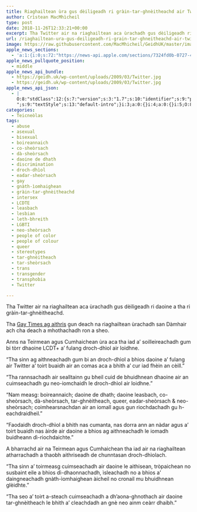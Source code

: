 ```yaml
---
title: Riaghailtean ùra gus dèiligeadh ri gràin-tar-ghnèitheachd air Twitter
author: Crìstean MacMhìcheil
type: post
date: 2018-11-26T12:33:21+00:00
excerpt: Tha Twitter air na riaghailtean aca ùrachadh gus dèiligeadh ri daoine a tha ri gràin-tar-ghnèitheachd.
url: /riaghailtean-ura-gus-deiligeadh-ri-grain-tar-ghneitheachd-air-twitter/
image: https://raw.githubusercontent.com/MacMhicheil/GeidhUK/master/images/.jpg
apple_news_sections:
  - 'a:1:{i:0;s:72:"https://news-api.apple.com/sections/7324fd0b-0727-4be6-a1aa-9e0a948cf766";}'
apple_news_pullquote_position:
  - middle
apple_news_api_bundle:
  - https://geidh.uk/wp-content/uploads/2009/03/Twitter.jpg
  - https://geidh.uk/wp-content/uploads/2009/03/Twitter.jpg
apple_news_api_json:
  - |
    O:8:"stdClass":12:{s:7:"version";s:3:"1.7";s:10:"identifier";s:9:"post-4135";s:8:"language";s:2:"gd";s:5:"title";s:73:"Riaghailtean ùra gus dèiligeadh ri gr? in-tar-ghnèitheachd air Twitter";s:13:"documentStyle";O:8:"stdClass":1:{s:15:"backgroundColor";s:7:"#fafafa";}s:6:"layout";O:8:"stdClass":4:{s:7:"columns";i:7;s:5:"width";i:1024;s:6:"margin";i:100;s:6:"gutter";i:20;}s:10:"components";a:2:{i:0;O:8:"stdClass":4:{s:4:"role";s:6:"header";s:6:"layout";s:17:"headerPhotoLayout";s:10:"components";a:1:{i:0;O:8:"stdClass":3:{s:4:"role";s:5:"photo";s:6:"layout";s:17:"headerPhotoLayout";s:3:"URL";s:20:"bundle://Twitter.jpg";}}s:8:"behavior";O:8:"stdClass":2:{s:4:"type";s:8:"parallax";s:6:"factor";d:0.8000000000000000444089209850062616169452667236328125;}}i:1;O:8:"stdClass":4:{s:4:"role";s:9:"container";s:6:"layout";O:8:"stdClass":3:{s:10:"columnSpan";i:7;s:11:"columnStart";i:0;s:20:"ignoreDocumentMargin";b:1;}s:5:"style";O:8:"stdClass":1:{s:15:"backgroundColor";s:7:"#fafafa";}s:10:"components";a:13:{i:0;O:8:"stdClass":5:{s:4:"role";s:5:"title";s:4:"text";s:73:"Riaghailtean ùra gus dèiligeadh ri gr? in-tar-ghnèitheachd air Twitter";s:6:"format";s:4:"html";s:9:"textStyle";s:13:"default-title";s:6:"layout";s:12:"title-layout";}i:1;O:8:"stdClass":4:{s:4:"role";s:6:"byline";s:4:"text";s:51:"by Crìstean MacMhìcheil | Nov 26, 2018 | 12:33 PM";s:9:"textStyle";s:14:"default-byline";s:6:"layout";s:13:"byline-layout";}i:2;O:8:"stdClass":3:{s:4:"role";s:5:"intro";s:4:"text";s:107:"Tha Twitter air na riaghailtean aca ùrachadh gus dèiligeadh ri daoine a tha ri gr? in-tar-ghnèitheachd.
    ";s:9:"textStyle";s:13:"default-intro";}i:3;a:0:{}i:4;a:0:{}i:5;O:8:"stdClass":5:{s:4:"role";s:4:"body";s:4:"text";s:143:"<p>Anns na Teirmean agus Cumhaichean ùra aca tha iad a’ soilleireachadh gum bi tòrr dhaoine LCDT+ a’ fulang droch-dhìol air loidhne.</p>";s:6:"format";s:4:"html";s:9:"textStyle";s:12:"default-body";s:6:"layout";s:11:"body-layout";}i:6;O:8:"stdClass":5:{s:4:"role";s:4:"body";s:4:"text";s:173:"<p>“Tha sinn ag aithneachadh gum bi an droch-dhìol a bhios daoine a’ fulang air Twitter a’ toirt buaidh air an comas aca a bhith a’ cur iad fhèin an cèill.”</p>";s:6:"format";s:4:"html";s:9:"textStyle";s:12:"default-body";s:6:"layout";s:11:"body-layout";}i:7;O:8:"stdClass":5:{s:4:"role";s:4:"body";s:4:"text";s:145:"<p>“Tha rannsachadh air sealltainn gu bheil cuid de bhuidhnean dhaoine air an cuimseachadh gu neo-iomchaidh le droch-dhìol air loidhne.”</p>";s:6:"format";s:4:"html";s:9:"textStyle";s:12:"default-body";s:6:"layout";s:11:"body-layout";}i:8;a:0:{}i:9;a:0:{}i:10;O:8:"stdClass":5:{s:4:"role";s:4:"body";s:4:"text";s:144:"<p>A bharrachd air na Teirmean agus Cumhaichean tha iad air na riaghailtean atharrachadh a thaobh aithriseadh de chunntasan droch-dhìolach.</p>";s:6:"format";s:4:"html";s:9:"textStyle";s:12:"default-body";s:6:"layout";s:11:"body-layout";}i:11;a:0:{}i:12;a:0:{}}}}s:19:"componentTextStyles";O:8:"stdClass":5:{s:16:"dropcapBodyStyle";O:8:"stdClass":10:{s:13:"textAlignment";s:4:"left";s:8:"fontName";s:18:"AvenirNext-Regular";s:8:"fontSize";i:18;s:8:"tracking";i:0;s:10:"lineHeight";i:24;s:9:"textColor";s:7:"#4f4f4f";s:9:"linkStyle";O:8:"stdClass":1:{s:9:"textColor";s:7:"#428bca";}s:22:"paragraphSpacingBefore";i:18;s:21:"paragraphSpacingAfter";i:18;s:12:"dropCapStyle";O:8:"stdClass":6:{s:13:"numberOfLines";i:4;s:18:"numberOfCharacters";i:1;s:7:"padding";i:5;s:8:"fontName";s:15:"AvenirNext-Bold";s:9:"textColor";s:7:"#4f4f4f";s:19:"numberOfRaisedLines";i:0;}}s:12:"default-body";O:8:"stdClass":9:{s:13:"textAlignment";s:4:"left";s:8:"fontName";s:18:"AvenirNext-Regular";s:8:"fontSize";i:18;s:8:"tracking";i:0;s:10:"lineHeight";i:24;s:9:"textColor";s:7:"#4f4f4f";s:9:"linkStyle";O:8:"stdClass":1:{s:9:"textColor";s:7:"#428bca";}s:22:"paragraphSpacingBefore";i:18;s:21:"paragraphSpacingAfter";i:18;}s:13:"default-title";O:8:"stdClass":6:{s:8:"fontName";s:15:"AvenirNext-Bold";s:8:"fontSize";i:48;s:10:"lineHeight";i:52;s:8:"tracking";i:0;s:9:"textColor";s:7:"#333333";s:13:"textAlignment";s:4:"left";}s:14:"default-byline";O:8:"stdClass":6:{s:13:"textAlignment";s:4:"left";s:8:"fontName";s:17:"AvenirNext-Medium";s:8:"fontSize";i:13;s:10:"lineHeight";i:24;s:8:"tracking";i:0;s:9:"textColor";s:7:"#7c7c7c";}s:13:"default-intro";O:8:"stdClass":4:{s:8:"fontName";s:18:"AvenirNext-Regular";s:8:"fontSize";i:18;s:10:"lineHeight";i:24;s:9:"textColor";s:7:"#4f4f4f";}}s:10:"textStyles";O:8:"stdClass":3:{s:16:"default-tag-code";O:8:"stdClass":5:{s:8:"fontName";s:13:"Menlo-Regular";s:8:"fontSize";i:16;s:8:"tracking";i:0;s:10:"lineHeight";i:20;s:9:"textColor";s:7:"#4f4f4f";}s:15:"default-tag-pre";O:8:"stdClass":8:{s:13:"textAlignment";s:4:"left";s:8:"fontName";s:13:"Menlo-Regular";s:8:"fontSize";i:16;s:8:"tracking";i:0;s:10:"lineHeight";i:20;s:9:"textColor";s:7:"#4f4f4f";s:22:"paragraphSpacingBefore";i:18;s:21:"paragraphSpacingAfter";i:18;}s:16:"default-tag-samp";O:8:"stdClass":5:{s:8:"fontName";s:13:"Menlo-Regular";s:8:"fontSize";i:16;s:8:"tracking";i:0;s:10:"lineHeight";i:20;s:9:"textColor";s:7:"#4f4f4f";}}s:16:"componentLayouts";O:8:"stdClass":6:{s:11:"body-layout";O:8:"stdClass":3:{s:11:"columnStart";i:0;s:10:"columnSpan";i:6;s:6:"margin";O:8:"stdClass":2:{s:3:"top";i:12;s:6:"bottom";i:12;}}s:16:"body-layout-last";O:8:"stdClass":3:{s:11:"columnStart";i:0;s:10:"columnSpan";i:6;s:6:"margin";O:8:"stdClass":2:{s:3:"top";i:12;s:6:"bottom";i:30;}}s:17:"headerPhotoLayout";O:8:"stdClass":3:{s:20:"ignoreDocumentMargin";b:1;s:11:"columnStart";i:0;s:10:"columnSpan";i:7;}s:26:"headerBelowTextPhotoLayout";O:8:"stdClass":4:{s:20:"ignoreDocumentMargin";b:1;s:11:"columnStart";i:0;s:10:"columnSpan";i:7;s:6:"margin";O:8:"stdClass":2:{s:3:"top";i:30;s:6:"bottom";i:0;}}s:12:"title-layout";O:8:"stdClass":1:{s:6:"margin";O:8:"stdClass":2:{s:3:"top";i:30;s:6:"bottom";i:0;}}s:13:"byline-layout";O:8:"stdClass":3:{s:6:"margin";O:8:"stdClass":2:{s:3:"top";i:10;s:6:"bottom";i:10;}s:11:"columnStart";i:0;s:10:"columnSpan";i:7;}}s:8:"metadata";O:8:"stdClass":9:{s:7:"excerpt";s:106:"Tha Twitter air na riaghailtean aca ùrachadh gus dèiligeadh ri daoine a tha ri gr? in-tar-ghnèitheachd.";s:12:"thumbnailURL";s:20:"bundle://Twitter.jpg";s:11:"dateCreated";s:25:"2018-11-26T12:33:21+00:00";s:12:"dateModified";s:25:"2018-11-28T15:36:42+00:00";s:13:"datePublished";s:25:"2018-11-26T12:33:21+00:00";s:12:"canonicalURL";s:87:"https://geidh.uk/riaghailtean-ura-gus-deiligeadh-ri-grain-tar-ghneitheachd-air-twitter/";s:19:"generatorIdentifier";s:21:"publish-to-apple-news";s:13:"generatorName";s:21:"Publish to Apple News";s:16:"generatorVersion";s:5:"1.4.3";}s:19:"advertisingSettings";O:8:"stdClass":2:{s:9:"frequency";i:1;s:6:"layout";O:8:"stdClass":1:{s:6:"margin";O:8:"stdClass":2:{s:3:"top";i:15;s:6:"bottom";i:15;}}}}
categories:
  - Teicneòlas
tags:
  - abuse
  - asexual
  - bisexual
  - boireannaich
  - co-sheòrsach
  - dà-sheòrsach
  - daoine de dhath
  - discrimination
  - droch-dhìol
  - eadar-sheòrsach
  - gay
  - gnàth-ìomhaighean
  - gràin-tar-ghnèitheachd
  - intersex
  - LCDTE
  - leasbach
  - lesbian
  - leth-bhreith
  - LGBTI
  - neo-sheòrsach
  - people of color
  - people of colour
  - queer
  - stereotypes
  - tar-ghnèitheach
  - tar-sheòrsach
  - trans
  - transgender
  - transphobia
  - Twitter

---
```

Tha Twitter air na riaghailtean aca ùrachadh gus dèiligeadh ri daoine a tha ri gràin-tar-ghnèitheachd.

Tha [Gay Times ag aithris][1] gun deach na riaghailtean ùrachadh san Dàmhair ach cha deach a mhothachadh ron a sheo.

Anns na Teirmean agus Cumhaichean ùra aca tha iad a’ soilleireachadh gum bi tòrr dhaoine LCDT+ a’ fulang droch-dhìol air loidhne.

“Tha sinn ag aithneachadh gum bi an droch-dhìol a bhios daoine a’ fulang air Twitter a’ toirt buaidh air an comas aca a bhith a’ cur iad fhèin an cèill.”

“Tha rannsachadh air sealltainn gu bheil cuid de bhuidhnean dhaoine air an cuimseachadh gu neo-iomchaidh le droch-dhìol air loidhne.”

“Nam measg: boireannaich; daoine de dhath; daoine leasbach, co-sheòrsach, dà-sheòrsach, tar-ghnèitheach, queer, eadar-sheòrsach & neo-sheòrsach; coimhearsnachdan air an iomall agus gun riochdachadh gu h-eachdraidheil.”

“Faodaidh droch-dhìol a bhith nas cumanta, nas dorra ann an nàdar agus a’ toirt buaidh nas àirde air daoine a bhios ag aithneachadh le iomadh buidheann dì-riochdaichte.”

A bharrachd air na Teirmean agus Cumhaichean tha iad air na riaghailtean atharrachadh a thaobh aithriseadh de chunntasan droch-dhìolach.

“Tha sinn a’ toirmeasg cuimseachadh air daoine le aithisean, tròpaichean no susbaint eile a bhios dì-dhaonnachadh, ìsleachadh no a bhios a’ daingneachadh gnàth-ìomhaighean àicheil no cronail mu bhuidhnean glèidhte.”

“Tha seo a’ toirt a-steach cuimseachadh a dh’aona-ghnothach air daoine tar-ghnèitheach le bhith a’ cleachdadh an gnè neo ainm ceàrr dhaibh.”

 [1]: https://www.gaytimes.co.uk/community/115811/twitter-updates-its-rules-to-ban-deadnaming-and-misgendering/
